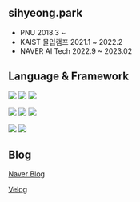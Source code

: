 ## sihyeong.park
- PNU 2018.3 ~
- KAIST 몰입캠프 2021.1 ~ 2022.2
- NAVER AI Tech 2022.9 ~ 2023.02

## Language & Framework
<img src="https://img.shields.io/badge/JavaScript-F7DF1E?style=flat&logo=JavaScript&logoColor=white"/> <img src="https://img.shields.io/badge/Python-3776AB?style=flat&logo=Python&logoColor=white"/> <img src="https://img.shields.io/badge/C++-00599C?style=flat&logo=C%2B%2B&logoColor=white"/>

<img src="https://img.shields.io/badge/React-61DAFB?style=flat&logo=React&logoColor=white"/> <img src="https://img.shields.io/badge/Django-092E20?style=flat&logo=Django&logoColor=white"/> <img src="https://img.shields.io/badge/FastAPI-05988a?style=flat&logo=fastapi&logoColor=white"/>
   
<img src="https://img.shields.io/badge/PyTorch-EE4C2C?style=flat&logo=PyTorch&logoColor=white"/>
   
<img src="https://img.shields.io/badge/docker-2496ED?style=flat&logo=Docker&logoColor=white"/>

## Blog
[Naver Blog](https://blog.naver.com/bshlab671)

[Velog](https://velog.io/@sihyeong671)


